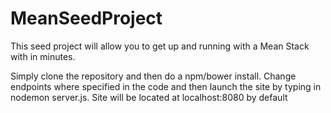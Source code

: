 # MeanSeedProject

This seed project will allow you to get up and running with a Mean Stack with in minutes.

Simply clone the repository and then do a npm/bower install. Change endpoints where specified in the code and then
launch the site by typing in nodemon server.js. Site will be located at localhost:8080 by default